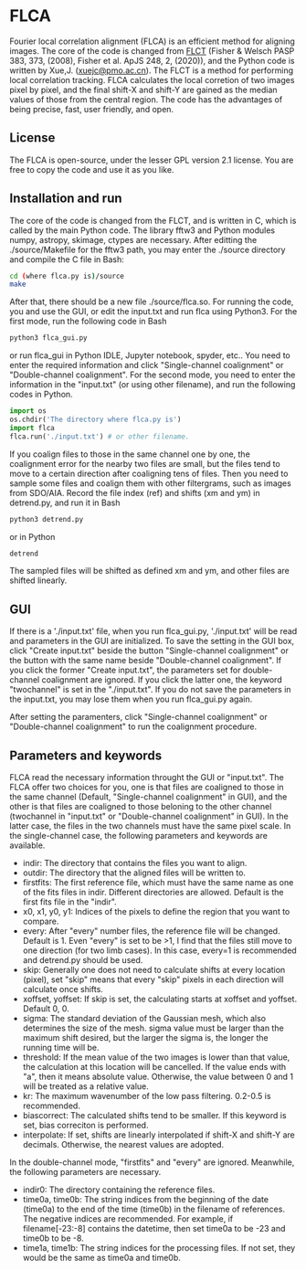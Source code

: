 # FLCA
Fourier local correlation alignment (FLCA) is an efficient method for aligning images. The core of the code is changed from [FLCT](http://solarmuri.ssl.berkeley.edu/overview/publicdownloads/software.html) (Fisher & Welsch PASP 383, 373, (2008), Fisher et al. ApJS 248, 2, (2020)), and the Python code is written by Xue,J. (xuejc@pmo.ac.cn). The FLCT is a method for performing local correlation tracking. FLCA calculates the local corretion of two images pixel by pixel, and the final shift-X and shift-Y are gained as the median values of those from the central region. The code has the advantages of being precise, fast, user friendly, and open.

## License
The FLCA is open-source, under the lesser GPL version 2.1 license. You are free to copy the code and use it as you like.

## Installation and run
The core of the code is changed from the FLCT, and is written in C, which is called by the main Python code. The library fftw3 and Python modules numpy, astropy, skimage, ctypes are necessary. After editting the ./source/Makefile for the fftw3 path, you may enter the ./source directory and compile the C file in Bash:
```bash
cd (where flca.py is)/source
make
```
After that, there should be a new file ./source/flca.so.
For running the code, you and use the GUI, or edit the input.txt and run flca using Python3. For the first mode, run the following code in Bash
```bash
python3 flca_gui.py
```
or run flca_gui in Python IDLE, Jupyter notebook, spyder, etc.. You need to enter the required information and click "Single-channel coalignment" or "Double-channel coalignment". 
For the second mode, you need to enter the information in the "input.txt" (or using other filename), and run the following codes in Python.
```python
import os
os.chdir('The directory where flca.py is')
import flca
flca.run('./input.txt') # or other filename.
```
If you coalign files to those in the same channel one by one, the coalignment error for the nearby two files are small, but the files tend to move to a certain direction after coaligning tens of files. Then you need to sample some files and coalign them with other filtergrams, such as images from SDO/AIA. Record the file index (ref) and shifts (xm and ym) in detrend.py, and run it in Bash
```bash
python3 detrend.py
```
or in Python
```python
detrend
```
 The sampled files will be shifted as defined xm and ym, and other files are shifted linearly.

## GUI
If there is a './input.txt' file, when you run flca_gui.py, './input.txt' will be read and parameters in the GUI are initialized. To save the setting in the GUI box, click "Create input.txt" beside the button "Single-channel coalignment" or the button with the same name beside "Double-channel coalignment". If you click the former "Create input.txt", the parameters set for double-channel coalignment are ignored. If you click the latter one, the keyword "twochannel" is set in the "./input.txt". If you do not save the parameters in the input.txt, you may lose them when you run flca_gui.py again.

After setting the paramenters, click "Single-channel coalignment" or "Double-channel coalignment" to run the coalignment procedure.

## Parameters and keywords
FLCA read the necessary information throught the GUI or "input.txt". The FLCA offer two choices for you, one is that files are coaligned to those in the same channel (Default, "Single-channel coalignment" in GUI), and the other is that files are coaligned to those beloning to the other channel (twochannel in "input.txt" or "Double-channel coalignment" in GUI). In the latter case, the files in the two channels must have the same pixel scale.
In the single-channel case, the following parameters and keywords are available.
- indir: The directory that contains the files you want to align. 
- outdir: The directory that the aligned files will be written to.
- firstfits: The first reference file, which must have the same name as one of the fits files in indir. Different directories are allowed. Default is the first fits file in the "indir".
- x0, x1, y0, y1: Indices of the pixels to define the region that you want to compare.
- every: After "every" number files, the reference file will be changed. Default is 1. Even "every" is set to be >1, I find that the files still move to one direction (for two limb cases). In this case, every=1 is recommended and detrend.py should be used.
- skip: Generally one does not need to calculate shifts at every location (pixel), set "skip" means that every "skip" pixels in each direction will calculate once shifts.
- xoffset, yoffset: If skip is set, the calculating starts at xoffset and yoffset. Default 0, 0.
- sigma: The standard deviation of the Gaussian mesh, which also determines the size of the mesh. sigma value must be larger than the maximum shift desired, but the larger the sigma is, the longer the running time will be.
- threshold: If the mean value of the two images is lower than that value, the calculation at this location will be cancelled. If the value ends with "a", then it means absolute value. Otherwise, the value between 0 and 1 will be treated as a relative value.
- kr: The maximum wavenumber of the low pass filtering. 0.2-0.5 is recommended.
- biascorrect: The calculated shifts tend to be smaller. If this keyword is set, bias correciton is performed.
- interpolate: If set, shifts are linearly interpolated if shift-X and shift-Y are decimals. Otherwise, the nearest values are adopted.

In the double-channel mode, "firstfits" and "every" are ignored. Meanwhile, the following parameters are necessary.
- indir0: The directory containing the reference files.
- time0a, time0b: The string indices from the beginning of the date (time0a) to the end of the time (time0b) in the filename of references. The negative indices are recommended. For example, if filename[-23:-8] contains the datetime, then set time0a to be -23 and time0b to be -8.
- time1a, time1b: The string indices for the processing files. If not set, they would be the same as time0a and time0b.
